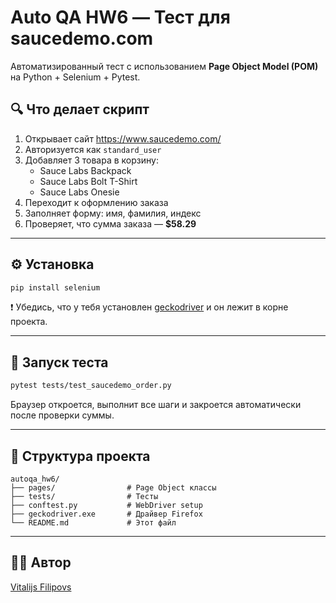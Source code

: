 # Auto QA HW6 — Тест для saucedemo.com

Автоматизированный тест с использованием **Page Object Model (POM)** на Python + Selenium + Pytest.

## 🔍 Что делает скрипт

1. Открывает сайт https://www.saucedemo.com/
2. Авторизуется как `standard_user`
3. Добавляет 3 товара в корзину:
   - Sauce Labs Backpack
   - Sauce Labs Bolt T-Shirt
   - Sauce Labs Onesie
4. Переходит к оформлению заказа
5. Заполняет форму: имя, фамилия, индекс
6. Проверяет, что сумма заказа — **$58.29**

---

## ⚙️ Установка

```bash
pip install selenium
```

❗ Убедись, что у тебя установлен [geckodriver](https://github.com/mozilla/geckodriver/releases) и он лежит в корне проекта.

---

## 🚀 Запуск теста

```bash
pytest tests/test_saucedemo_order.py
```

Браузер откроется, выполнит все шаги и закроется автоматически после проверки суммы.

---

## 📁 Структура проекта

```
autoqa_hw6/
├── pages/                # Page Object классы
├── tests/                # Тесты
├── conftest.py           # WebDriver setup
├── geckodriver.exe       # Драйвер Firefox
└── README.md             # Этот файл
```

---

## 👨‍💻 Автор

[Vitalijs Filipovs](https://github.com/VitalijsFilipovs)
